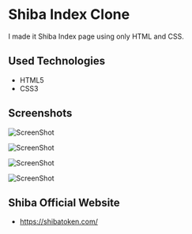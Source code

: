 
# Shiba Index Clone

I made it Shiba Index page using only HTML and CSS.

    
## Used Technologies

- HTML5
- CSS3


## Screenshots

![ScreenShot](https://img001.prntscr.com/file/img001/YGF9DXT3RbKjllbbMr64iw.png)

![ScreenShot](https://img001.prntscr.com/file/img001/lNMM3j84TUmt-TIORj3kFw.png)

![ScreenShot](https://img001.prntscr.com/file/img001/IX3LDfdNRa-X9Saf0k-pHg.png)

![ScreenShot](https://img001.prntscr.com/file/img001/QKpuY_euSvqLzh8YhT-rfg.png)


## Shiba Official Website

- https://shibatoken.com/

  
